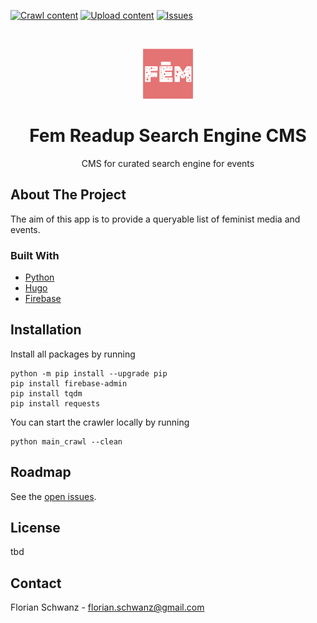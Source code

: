 [![Crawl content](https://github.com/fem-readup/fem-readup-search-engine-cms/actions/workflows/crawl-content.yaml/badge.svg)](https://github.com/fem-readup/fem-readup-search-engine-cms/actions/workflows/crawl-content.yaml)
[![Upload content](https://github.com/fem-readup/fem-readup-search-engine-cms/actions/workflows/upload-content.yaml/badge.svg)](https://github.com/fem-readup/fem-readup-search-engine-cms/actions/workflows/upload-content.yaml)
[![Issues](https://img.shields.io/github/issues/fem-readup/fem-readup-search-engine-cms)](https://github.com/fem-readup/fem-readup-search-engine-cms/issues)

<br />
<p align="center">
  <a href="https://github.com/fem-readup/fem-readup-search-engine-cms">
    <img src="./logo.png" alt="Logo" width="80" height="80">
  </a>

  <h1 align="center">Fem Readup Search Engine CMS</h1>

  <p align="center">
    CMS for curated search engine for events
  </p>
</p>

## About The Project

The aim of this app is to provide a queryable list of feminist media and events.

### Built With

* [Python](https://www.python.org/)
* [Hugo](https://gohugo.io/)
* [Firebase](https://firebase.google.com/)

## Installation

Install all packages by running

```
python -m pip install --upgrade pip
pip install firebase-admin
pip install tqdm
pip install requests
```

You can start the crawler locally by running

```
python main_crawl --clean
```

## Roadmap

See the [open issues](https://github.com/fem-readup/fem-readup-search-engine-cms/issues).

## License

tbd

## Contact

Florian Schwanz - florian.schwanz@gmail.com
